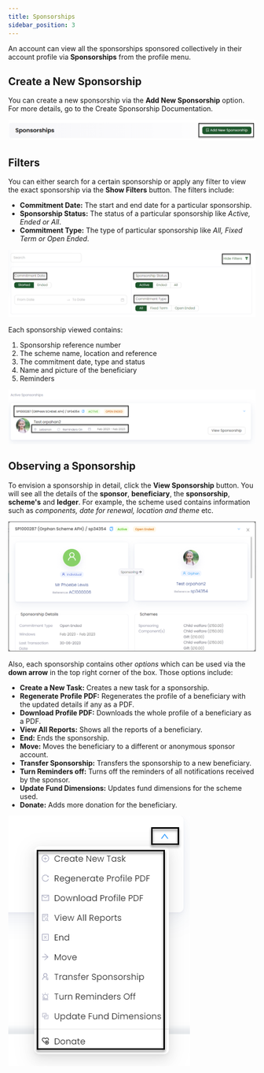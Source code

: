 ```yaml
---
title: Sponsorships
sidebar_position: 3
---
```


An account can view all the sponsorships sponsored collectively in their account profile via **Sponsorships** from the profile menu.

## Create a New Sponsorship

You can create a new sponsorship via the **Add New Sponsorship** option. For more details, go to the Create Sponsorship Documentation.

![Create Sponsorship](./create-sponsorship-button.png)

## Filters

You can either search for a certain sponsorship or apply any filter to view the exact sponsorship via the **Show Filters** button. The filters include:

- **Commitment Date:** The start and end date for a particular sponsorship.
- **Sponsorship Status:** The status of a particular sponsorship like *Active, Ended or All*.
- **Commitment Type:** The type of particular sponsorship like *All, Fixed Term or Open Ended*.

![Filters Option](./filters-option.png)

Each sponsorship viewed contains:

1. Sponsorship reference number
2. The scheme name, location and reference
3. The commitment date, type and status
4. Name and picture of the beneficiary
5. Reminders

![Sponsorship View](./sponsorship-view.png)

## Observing a Sponsorship

To envision a sponsorship in detail, click the **View Sponsorship** button. You will see all the details of the **sponsor**, **beneficiary**, the **sponsorship**, **scheme's** and **ledger**. For example, the scheme used contains information such as *components, date for renewal, location and theme* etc.

![Sponsorship Detail](./sponsorship-detail.png)

Also, each sponsorship contains other *options* which can be used via the **down arrow** in the top right corner of the box. Those options include:

- **Create a New Task:** Creates a new task for a sponsorship.
- **Regenerate Profile PDF:** Regenerates the profile of a beneficiary with the updated details if any as a PDF.
- **Download Profile PDF:** Downloads the whole profile of a beneficiary as a PDF.
- **View All Reports:** Shows all the reports of a beneficiary.
- **End:** Ends the sponsorship.
- **Move:** Moves the beneficiary to a different or anonymous sponsor account.
- **Transfer Sponsorship:** Transfers the sponsorship to a new beneficiary.
- **Turn Reminders off:** Turns off the reminders of all notifications received by the sponsor.
- **Update Fund Dimensions:** Updates fund dimensions for the scheme used.
- **Donate:** Adds more donation for the beneficiary. 

![Down Arrow Options](./down-arrow-options.png)
